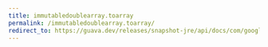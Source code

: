 ```yaml
---
title: immutabledoublearray.toarray
permalink: /immutabledoublearray.toarray/
redirect_to: https://guava.dev/releases/snapshot-jre/api/docs/com/google/common/primitives/ImmutableDoubleArray.html#toArray--
---
```

